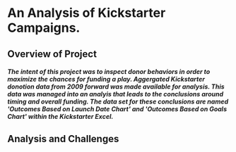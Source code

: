 # An Analysis of Kickstarter Campaigns.
## Overview of Project
##### The intent of this project was to inspect donor behaviors in order to maximize the chances for funding a play.  Aggergated Kickstarter donotion data from 2009 forward was made available for analysis.  This data was managed into an analyis that leads to the conclusions around timing and overall funding.  The data set for these conclusions are named 'Outcomes Based on Launch Date Chart' and 'Outcomes Based on Goals Chart' within the Kickstarter Excel.

## Analysis and Challenges



